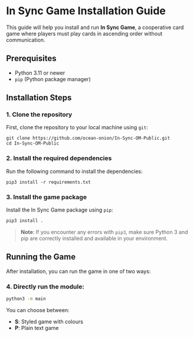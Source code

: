 # In Sync Game Installation Guide

This guide will help you install and run **In Sync Game**, a cooperative card game where players must play cards in ascending order without communication.

## Prerequisites

- Python 3.11 or newer
- `pip` (Python package manager)

## Installation Steps

### 1. Clone the repository

First, clone the repository to your local machine using `git`:

```
git clone https://github.com/ocean-onion/In-Sync-OM-Public.git
cd In-Sync-OM-Public
```

### 2. Install the required dependencies

Run the following command to install the dependencies:

```
pip3 install -r requirements.txt
```

### 3. Install the game package

Install the In Sync Game package using `pip`:

```bash
pip3 install .
```

> **Note**: If you encounter any errors with `pip3`, make sure Python 3 and pip are correctly installed and available in your environment.

## Running the Game

After installation, you can run the game in one of two ways:

### 4. Directly run the module:
```bash
python3 -m main
```

You can choose between:
- **S**: Styled game with colours
- **P**: Plain text game